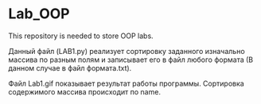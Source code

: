 # Lab_OOP
This repository is needed to store OOP labs.

Данный файл (LAB1.py) реализует сортировку заданного изначально массива по разным полям и записывает его в файл любого формата (В данном случае в файл формата.txt).

Файл Lab1.gif показывает результат работы программы. Сортировка содержимого массива происходит по name.
